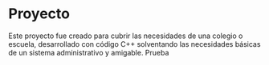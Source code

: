 # Proyecto
Este proyecto fue creado para cubrir las necesidades de una colegio o escuela, desarrollado con código C++ solventando las necesidades básicas de un sistema administrativo y amigable.
Prueba 
